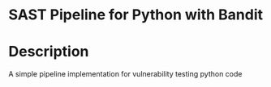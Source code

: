 # SAST Pipeline for Python with Bandit

# Description

A simple pipeline implementation for vulnerability testing python code

